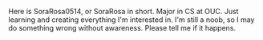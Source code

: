 Here is SoraRosa0514, or SoraRosa in short.
Major in CS at OUC. Just learning and creating everything I'm interested in.
I'm still a noob, so I may do something wrong without awareness. Please tell me if it happens. 
<!---
SoraRosa0514/SoraRosa0514 is a ✨ special ✨ repository because its `README.md` (this file) appears on your GitHub profile.
You can click the Preview link to take a look at your changes.
--->
